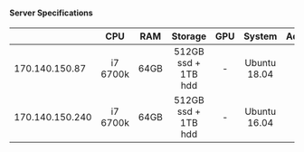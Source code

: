 #### Server Specifications
|| CPU   | RAM | Storage | GPU | System | Admin |
| :--- | :---: | :---: | :---: | :---: | :---: | :---:|
|170.140.150.87|i7 6700k|64GB|512GB ssd + 1TB hdd|-|Ubuntu 18.04| |
|170.140.150.240|i7 6700k|64GB|512GB ssd + 1TB hdd|-|Ubuntu 16.04| |
